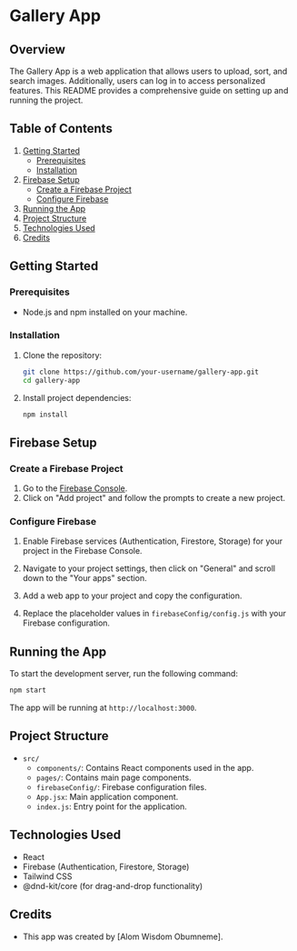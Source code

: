 # Gallery App

## Overview

The Gallery App is a web application that allows users to upload, sort, and search images. Additionally, users can log in to access personalized features. This README provides a comprehensive guide on setting up and running the project.

## Table of Contents

1. [Getting Started](#getting-started)
   - [Prerequisites](#prerequisites)
   - [Installation](#installation)
2. [Firebase Setup](#firebase-setup)
   - [Create a Firebase Project](#create-a-firebase-project)
   - [Configure Firebase](#configure-firebase)
3. [Running the App](#running-the-app)
4. [Project Structure](#project-structure)
5. [Technologies Used](#technologies-used)
6. [Credits](#credits)

## Getting Started

### Prerequisites

- Node.js and npm installed on your machine.

### Installation

1. Clone the repository:

   ```bash
   git clone https://github.com/your-username/gallery-app.git
   cd gallery-app
   ```

2. Install project dependencies:

   ```bash
   npm install
   ```

## Firebase Setup

### Create a Firebase Project

1. Go to the [Firebase Console](https://console.firebase.google.com/).
2. Click on "Add project" and follow the prompts to create a new project.

### Configure Firebase

1. Enable Firebase services (Authentication, Firestore, Storage) for your project in the Firebase Console.

2. Navigate to your project settings, then click on "General" and scroll down to the "Your apps" section.

3. Add a web app to your project and copy the configuration.

4. Replace the placeholder values in `firebaseConfig/config.js` with your Firebase configuration.

## Running the App

To start the development server, run the following command:

```bash
npm start
```

The app will be running at `http://localhost:3000`.

## Project Structure

- `src/`
  - `components/`: Contains React components used in the app.
  - `pages/`: Contains main page components.
  - `firebaseConfig/`: Firebase configuration files.
  - `App.jsx`: Main application component.
  - `index.js`: Entry point for the application.

## Technologies Used

- React
- Firebase (Authentication, Firestore, Storage)
- Tailwind CSS
- @dnd-kit/core (for drag-and-drop functionality)

## Credits

- This app was created by [Alom Wisdom Obumneme].
